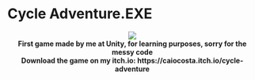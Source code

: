 # Cycle Adventure.EXE

<div align="center">
  <a href="https://caiocosta.itch.io/cycle-adventure" rel="nofollow">
     <img src="https://img.itch.zone/aW1nLzQ0NzM1MjkucG5n/315x250%23c/4Rrvl1.png">
  </a>
</div>

<div align="center">
  <b>
    First game made by me at Unity, for learning purposes, sorry for the messy code<br>
    Download the game on my itch.io: https://caiocosta.itch.io/cycle-adventure
  </b>
</div>
